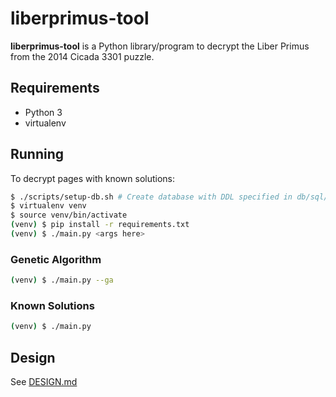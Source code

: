 # liberprimus-tool

**liberprimus-tool** is a Python library/program to decrypt the Liber Primus
from the 2014 Cicada 3301 puzzle.

## Requirements

* Python 3
* virtualenv

## Running

To decrypt pages with known solutions:

```bash
$ ./scripts/setup-db.sh # Create database with DDL specified in db/sql/ddl.sql
$ virtualenv venv
$ source venv/bin/activate
(venv) $ pip install -r requirements.txt
(venv) $ ./main.py <args here>
```

### Genetic Algorithm

```bash
(venv) $ ./main.py --ga
```

### Known Solutions

```bash
(venv) $ ./main.py
```

## Design

See [DESIGN.md](./DESIGN.md)
